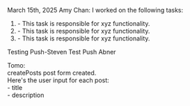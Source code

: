 March 15th, 2025
Amy Chan:
I worked on the following tasks:

1. <Insert Some Task Here> - This task is responsible for xyz functionality.
2. <Insert Some Task Here> - This task is responsible for xyz functionality.
3. <Insert Some Task Here> - This task is responsible for xyz functionality.

Testing Push-Steven
Test Push Abner

Tomo:<br />
createPosts post form created.<br />
Here's the user input for each post:<br />
    - title<br />
    - description<br />